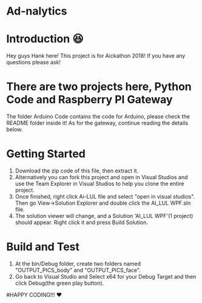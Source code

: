 # Ad-nalytics
# Introduction :laughing:
Hey guys Hank here! This project is for Aickathon 2018! If you have any questions please ask!

# There are two projects here, Python Code and Raspberry PI Gateway
The folder Arduino Code contains the code for Arduino, please check the README folder inside it! As for the gateway, continue reading the details below.

# Getting Started
1. Download the zip code of this file, then extract it.
1. Alternatively you can fork this project and open in Visual Studios and use the Team Explorer in Visual Studios to help you clone the entire project.
2. Once finished, right click Ai-LUL file and select "open in visual studios". Then go View->Solution Explorer and double click the AI_LUL WPF.sln file.
3. The solution viewer will change, and a Solution 'AI_LUL WPF'(1 project) should appear. Right click it and press Build Solution.

# Build and Test
1. At the bin/Debug folder, create two folders named "OUTPUT_PICS_body" and "OUTPUT_PICS_face".
2. Go back to Visual Studio and Select x64 for your Debug Target and then click Debug(the green play button).

#HAPPY CODING!!! :heart:
